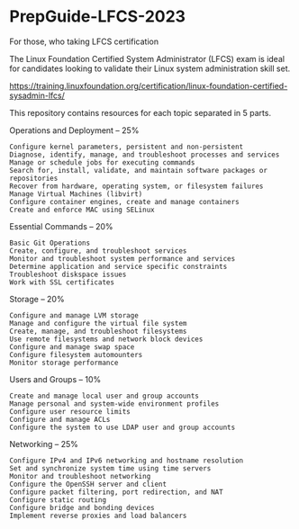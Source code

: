 # PrepGuide-LFCS-2023
For those, who taking LFCS certification

The Linux Foundation Certified System Administrator (LFCS) exam is ideal for candidates looking to validate their Linux system administration skill set.

https://training.linuxfoundation.org/certification/linux-foundation-certified-sysadmin-lfcs/

This repository contains resources for each topic separated in 5 parts. 

Operations and Deployment – 25%

    Configure kernel parameters, persistent and non-persistent
    Diagnose, identify, manage, and troubleshoot processes and services
    Manage or schedule jobs for executing commands
    Search for, install, validate, and maintain software packages or repositories
    Recover from hardware, operating system, or filesystem failures
    Manage Virtual Machines (libvirt)
    Configure container engines, create and manage containers
    Create and enforce MAC using SELinux

Essential Commands – 20%

    Basic Git Operations
    Create, configure, and troubleshoot services
    Monitor and troubleshoot system performance and services
    Determine application and service specific constraints
    Troubleshoot diskspace issues
    Work with SSL certificates

Storage – 20% 

    Configure and manage LVM storage
    Manage and configure the virtual file system
    Create, manage, and troubleshoot filesystems
    Use remote filesystems and network block devices
    Configure and manage swap space
    Configure filesystem automounters
    Monitor storage performance

Users and Groups – 10%

    Create and manage local user and group accounts
    Manage personal and system-wide environment profiles
    Configure user resource limits
    Configure and manage ACLs
    Configure the system to use LDAP user and group accounts

Networking – 25%

    Configure IPv4 and IPv6 networking and hostname resolution
    Set and synchronize system time using time servers
    Monitor and troubleshoot networking
    Configure the OpenSSH server and client
    Configure packet filtering, port redirection, and NAT
    Configure static routing
    Configure bridge and bonding devices
    Implement reverse proxies and load balancers
